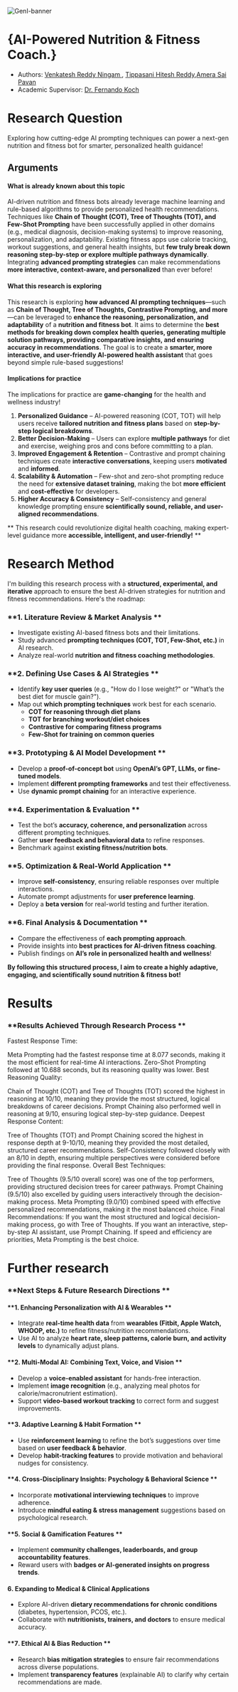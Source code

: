 ![GenI-banner](https://github.com/genilab-fau/genilab-fau.github.io/blob/8d6ab41403b853a273983e4c06a7e52229f43df5/images/genilab-banner.png?raw=true)

# {AI-Powered Nutrition & Fitness Coach.}

* Authors: [Venkatesh Reddy Ningam ](Vningam2024@fau.edu), [Tippasani Hitesh Reddy](Htippasani2024@fau.edu),[Amera Sai Pavan](samera2025@fau.edu)
* Academic Supervisor: [Dr. Fernando Koch](http://www.fernandokoch.me)

 
# Research Question 
Exploring how cutting-edge AI prompting techniques can power a next-gen nutrition and fitness bot for smarter, personalized health guidance!

## Arguments

#### What is already known about this topic

AI-driven nutrition and fitness bots already leverage machine learning and rule-based algorithms to provide personalized health recommendations. Techniques like **Chain of Thought (COT), Tree of Thoughts (TOT), and Few-Shot Prompting** have been successfully applied in other domains (e.g., medical diagnosis, decision-making systems) to improve reasoning, personalization, and adaptability. Existing fitness apps use calorie tracking, workout suggestions, and general health insights, but **few truly break down reasoning step-by-step or explore multiple pathways dynamically**. Integrating **advanced prompting strategies** can make recommendations **more interactive, context-aware, and personalized** than ever before! 

#### What this research is exploring

This research is exploring **how advanced AI prompting techniques**—such as **Chain of Thought, Tree of Thoughts, Contrastive Prompting, and more**—can be leveraged to **enhance the reasoning, personalization, and adaptability** of a **nutrition and fitness bot**. It aims to determine the **best methods for breaking down complex health queries, generating multiple solution pathways, providing comparative insights, and ensuring accuracy in recommendations**. The goal is to create a **smarter, more interactive, and user-friendly AI-powered health assistant** that goes beyond simple rule-based suggestions! 

#### Implications for practice

The implications for practice are **game-changing** for the health and wellness industry!  

1. **Personalized Guidance** – AI-powered reasoning (COT, TOT) will help users receive **tailored nutrition and fitness plans** based on **step-by-step logical breakdowns**.  
2. **Better Decision-Making**  – Users can explore **multiple pathways** for diet and exercise, weighing pros and cons before committing to a plan.  
3. **Improved Engagement & Retention**  – Contrastive and prompt chaining techniques create **interactive conversations**, keeping users **motivated** and **informed**.  
4. **Scalability & Automation**  – Few-shot and zero-shot prompting reduce the need for **extensive dataset training**, making the bot **more efficient** and **cost-effective** for developers.  
5. **Higher Accuracy & Consistency**  – Self-consistency and general knowledge prompting ensure **scientifically sound, reliable, and user-aligned recommendations**.  

** This research could revolutionize digital health coaching, making expert-level guidance more **accessible, intelligent, and user-friendly!** **

# Research Method
I'm building this research process with a **structured, experimental, and iterative** approach to ensure the best AI-driven strategies for nutrition and fitness recommendations. Here's the roadmap:  

### **1. Literature Review & Market Analysis **  
- Investigate existing AI-based fitness bots and their limitations.  
- Study advanced **prompting techniques (COT, TOT, Few-Shot, etc.)** in AI research.  
- Analyze real-world **nutrition and fitness coaching methodologies**.  

### **2. Defining Use Cases & AI Strategies **  
- Identify **key user queries** (e.g., "How do I lose weight?" or "What’s the best diet for muscle gain?").  
- Map out **which prompting techniques** work best for each scenario.  
  - **COT for reasoning through diet plans**  
  - **TOT for branching workout/diet choices**  
  - **Contrastive for comparing fitness programs**  
  - **Few-Shot for training on common queries**  

### **3. Prototyping & AI Model Development **  
- Develop a **proof-of-concept bot** using **OpenAI’s GPT, LLMs, or fine-tuned models**.  
- Implement **different prompting frameworks** and test their effectiveness.  
- Use **dynamic prompt chaining** for an interactive experience.  

### **4. Experimentation & Evaluation **  
- Test the bot’s **accuracy, coherence, and personalization** across different prompting techniques.  
- Gather **user feedback and behavioral data** to refine responses.  
- Benchmark against **existing fitness/nutrition bots**.  

### **5. Optimization & Real-World Application **  
- Improve **self-consistency**, ensuring reliable responses over multiple interactions.  
- Automate prompt adjustments for **user preference learning**.  
- Deploy a **beta version** for real-world testing and further iteration.  

### **6. Final Analysis & Documentation **  
- Compare the effectiveness of **each prompting approach**.  
- Provide insights into **best practices for AI-driven fitness coaching**.  
- Publish findings on **AI’s role in personalized health and wellness**!  

**By following this structured process, I aim to create a highly adaptive, engaging, and scientifically sound nutrition & fitness bot!** 


# Results

### **Results Achieved Through Research Process **  
Fastest Response Time:

Meta Prompting had the fastest response time at 8.077 seconds, making it the most efficient for real-time AI interactions.
Zero-Shot Prompting followed at 10.688 seconds, but its reasoning quality was lower.
Best Reasoning Quality:

Chain of Thought (COT) and Tree of Thoughts (TOT) scored the highest in reasoning at 10/10, meaning they provide the most structured, logical breakdowns of career decisions.
Prompt Chaining also performed well in reasoning at 9/10, ensuring logical step-by-step guidance.
Deepest Response Content:

Tree of Thoughts (TOT) and Prompt Chaining scored the highest in response depth at 9-10/10, meaning they provided the most detailed, structured career recommendations.
Self-Consistency followed closely with an 8/10 in depth, ensuring multiple perspectives were considered before providing the final response.
Overall Best Techniques:

Tree of Thoughts (9.5/10 overall score) was one of the top performers, providing structured decision trees for career pathways.
Prompt Chaining (9.5/10) also excelled by guiding users interactively through the decision-making process.
Meta Prompting (9.0/10) combined speed with effective personalized recommendations, making it the most balanced choice.
Final Recommendations:
If you want the most structured and logical decision-making process, go with Tree of Thoughts.
If you want an interactive, step-by-step AI assistant, use Prompt Chaining.
If speed and efficiency are priorities, Meta Prompting is the best choice.

# Further research

### **Next Steps & Future Research Directions **  

#### **1️. Enhancing Personalization with AI & Wearables **  
- Integrate **real-time health data** from **wearables (Fitbit, Apple Watch, WHOOP, etc.)** to refine fitness/nutrition recommendations.  
- Use AI to analyze **heart rate, sleep patterns, calorie burn, and activity levels** to dynamically adjust plans.  

#### **2️. Multi-Modal AI: Combining Text, Voice, and Vision **  
- Develop a **voice-enabled assistant** for hands-free interaction.  
- Implement **image recognition** (e.g., analyzing meal photos for calorie/macronutrient estimation).  
- Support **video-based workout tracking** to correct form and suggest improvements.  

#### **3️. Adaptive Learning & Habit Formation **  
- Use **reinforcement learning** to refine the bot’s suggestions over time based on **user feedback & behavior**.  
- Develop **habit-tracking features** to provide motivation and behavioral nudges for consistency.  

#### **4️. Cross-Disciplinary Insights: Psychology & Behavioral Science **  
- Incorporate **motivational interviewing techniques** to improve adherence.  
- Introduce **mindful eating & stress management** suggestions based on psychological research.  

#### **5️. Social & Gamification Features **  
- Implement **community challenges, leaderboards, and group accountability features**.  
- Reward users with **badges or AI-generated insights on progress trends**.  

#### **6️. Expanding to Medical & Clinical Applications**  
- Explore AI-driven **dietary recommendations for chronic conditions** (diabetes, hypertension, PCOS, etc.).  
- Collaborate with **nutritionists, trainers, and doctors** to ensure medical accuracy.  

#### **7️. Ethical AI & Bias Reduction **  
- Research **bias mitigation strategies** to ensure fair recommendations across diverse populations.  
- Implement **transparency features** (explainable AI) to clarify why certain recommendations are made.  


